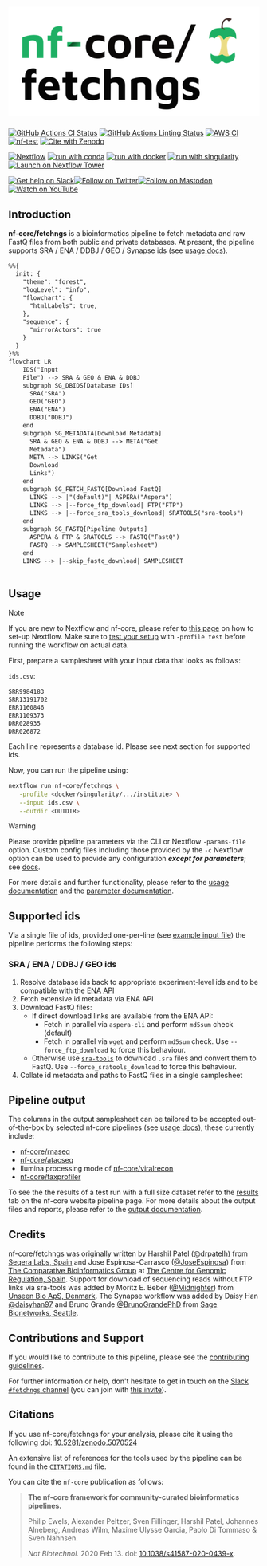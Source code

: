 <h1>
  <picture>
    <source media="(prefers-color-scheme: dark)" srcset="docs/images/nf-core-fetchngs_logo_dark.png">
    <img alt="nf-core/fetchngs" src="docs/images/nf-core-fetchngs_logo_light.png">
  </picture>
</h1>

[![GitHub Actions CI Status](https://github.com/nf-core/fetchngs/workflows/nf-core%20CI/badge.svg)](https://github.com/nf-core/fetchngs/actions?query=workflow%3A%22nf-core+CI%22)
[![GitHub Actions Linting Status](https://github.com/nf-core/fetchngs/workflows/nf-core%20linting/badge.svg)](https://github.com/nf-core/fetchngs/actions?query=workflow%3A%22nf-core+linting%22)
[![AWS CI](https://img.shields.io/badge/CI%20tests-full%20size-FF9900?labelColor=000000&logo=Amazon%20AWS)](https://nf-co.re/fetchngs/results)
[![nf-test](https://img.shields.io/badge/tested_with-nf--test-337ab7.svg)](https://github.com/askimed/nf-test)
[![Cite with Zenodo](http://img.shields.io/badge/DOI-10.5281/zenodo.5070524-1073c8?labelColor=000000)](https://doi.org/10.5281/zenodo.5070524)

[![Nextflow](https://img.shields.io/badge/nextflow%20DSL2-%E2%89%A523.04.0-23aa62.svg)](https://www.nextflow.io/)
[![run with conda](http://img.shields.io/badge/run%20with-conda-3EB049?labelColor=000000&logo=anaconda)](https://docs.conda.io/en/latest/)
[![run with docker](https://img.shields.io/badge/run%20with-docker-0db7ed?labelColor=000000&logo=docker)](https://www.docker.com/)
[![run with singularity](https://img.shields.io/badge/run%20with-singularity-1d355c.svg?labelColor=000000)](https://sylabs.io/docs/)
[![Launch on Nextflow Tower](https://img.shields.io/badge/Launch%20%F0%9F%9A%80-Nextflow%20Tower-%234256e7)](https://tower.nf/launch?pipeline=https://github.com/nf-core/fetchngs)

[![Get help on Slack](http://img.shields.io/badge/slack-nf--core%20%23fetchngs-4A154B?labelColor=000000&logo=slack)](https://nfcore.slack.com/channels/fetchngs)[![Follow on Twitter](http://img.shields.io/badge/twitter-%40nf__core-1DA1F2?labelColor=000000&logo=twitter)](https://twitter.com/nf_core)[![Follow on Mastodon](https://img.shields.io/badge/mastodon-nf__core-6364ff?labelColor=FFFFFF&logo=mastodon)](https://mstdn.science/@nf_core)[![Watch on YouTube](http://img.shields.io/badge/youtube-nf--core-FF0000?labelColor=000000&logo=youtube)](https://www.youtube.com/c/nf-core)

## Introduction

**nf-core/fetchngs** is a bioinformatics pipeline to fetch metadata and raw FastQ files from both public and private databases. At present, the pipeline supports SRA / ENA / DDBJ / GEO / Synapse ids (see [usage docs](https://nf-co.re/fetchngs/usage#introduction)).

```mermaid
%%{
  init: {
    "theme": "forest",
    "logLevel": "info",
    "flowchart": {
      "htmlLabels": true,
    },
    "sequence": {
      "mirrorActors": true
    }
  }
}%%
flowchart LR
    IDS("Input 
    File") --> SRA & GEO & ENA & DDBJ
    subgraph SG_DBIDS[Database IDs]
      SRA("SRA")
      GEO("GEO")
      ENA("ENA")
      DDBJ("DDBJ")
    end
    subgraph SG_METADATA[Download Metadata]
      SRA & GEO & ENA & DDBJ --> META("Get 
      Metadata")
      META --> LINKS("Get 
      Download
      Links")
    end
    subgraph SG_FETCH_FASTQ[Download FastQ]
      LINKS --> |"(default)"| ASPERA("Aspera")
      LINKS --> |--force_ftp_download| FTP("FTP")
      LINKS --> |--force_sra_tools_download| SRATOOLS("sra-tools")
    end
    subgraph SG_FASTQ[Pipeline Outputs]
      ASPERA & FTP & SRATOOLS --> FASTQ("FastQ")
      FASTQ --> SAMPLESHEET("Samplesheet")
    end
    LINKS --> |--skip_fastq_download| SAMPLESHEET
    
```

## Usage

> [!NOTE]
> If you are new to Nextflow and nf-core, please refer to [this page](https://nf-co.re/docs/usage/installation) on how to set-up Nextflow. Make sure to [test your setup](https://nf-co.re/docs/usage/introduction#how-to-run-a-pipeline) with `-profile test` before running the workflow on actual data.

First, prepare a samplesheet with your input data that looks as follows:

`ids.csv`:

```csv
SRR9984183
SRR13191702
ERR1160846
ERR1109373
DRR028935
DRR026872
```

Each line represents a database id. Please see next section for supported ids.

Now, you can run the pipeline using:

```bash
nextflow run nf-core/fetchngs \
   -profile <docker/singularity/.../institute> \
   --input ids.csv \
   --outdir <OUTDIR>
```

> [!WARNING]
> Please provide pipeline parameters via the CLI or Nextflow `-params-file` option. Custom config files including those provided by the `-c` Nextflow option can be used to provide any configuration _**except for parameters**_;
> see [docs](https://nf-co.re/usage/configuration#custom-configuration-files).

For more details and further functionality, please refer to the [usage documentation](https://nf-co.re/fetchngs/usage) and the [parameter documentation](https://nf-co.re/fetchngs/parameters).

## Supported ids

Via a single file of ids, provided one-per-line (see [example input file](https://raw.githubusercontent.com/nf-core/test-datasets/fetchngs/sra_ids_test.csv)) the pipeline performs the following steps:

### SRA / ENA / DDBJ / GEO ids

1. Resolve database ids back to appropriate experiment-level ids and to be compatible with the [ENA API](https://ena-docs.readthedocs.io/en/latest/retrieval/programmatic-access.html)
2. Fetch extensive id metadata via ENA API
3. Download FastQ files:
   - If direct download links are available from the ENA API:
     - Fetch in parallel via `aspera-cli` and perform `md5sum` check (default)
     - Fetch in parallel via `wget` and perform `md5sum` check. Use `--force_ftp_download` to force this behaviour.
   - Otherwise use [`sra-tools`](https://github.com/ncbi/sra-tools) to download `.sra` files and convert them to FastQ. Use `--force_sratools_download` to force this behaviour.
4. Collate id metadata and paths to FastQ files in a single samplesheet

## Pipeline output

The columns in the output samplesheet can be tailored to be accepted out-of-the-box by selected nf-core pipelines (see [usage docs](https://nf-co.re/fetchngs/usage#samplesheet-format)), these currently include:

- [nf-core/rnaseq](https://nf-co.re/rnaseq/usage#samplesheet-input)
- [nf-core/atacseq](https://nf-co.re/atacseq/usage#samplesheet-input)
- Ilumina processing mode of [nf-core/viralrecon](https://nf-co.re/viralrecon/usage#illumina-samplesheet-format)
- [nf-core/taxprofiler](https://nf-co.re/nf-core/taxprofiler)

To see the the results of a test run with a full size dataset refer to the [results](https://nf-co.re/fetchngs/results) tab on the nf-core website pipeline page.
For more details about the output files and reports, please refer to the
[output documentation](https://nf-co.re/fetchngs/output).

## Credits

nf-core/fetchngs was originally written by Harshil Patel ([@drpatelh](https://github.com/drpatelh)) from [Seqera Labs, Spain](https://seqera.io/) and Jose Espinosa-Carrasco ([@JoseEspinosa](https://github.com/JoseEspinosa)) from [The Comparative Bioinformatics Group](https://www.crg.eu/en/cedric_notredame) at [The Centre for Genomic Regulation, Spain](https://www.crg.eu/). Support for download of sequencing reads without FTP links via sra-tools was added by Moritz E. Beber ([@Midnighter](https://github.com/Midnighter)) from [Unseen Bio ApS, Denmark](https://unseenbio.com). The Synapse workflow was added by Daisy Han [@daisyhan97](https://github.com/daisyhan97) and Bruno Grande [@BrunoGrandePhD](https://github.com/BrunoGrandePhD) from [Sage Bionetworks, Seattle](https://sagebionetworks.org/).

## Contributions and Support

If you would like to contribute to this pipeline, please see the [contributing guidelines](.github/CONTRIBUTING.md).

For further information or help, don't hesitate to get in touch on the [Slack `#fetchngs` channel](https://nfcore.slack.com/channels/fetchngs) (you can join with [this invite](https://nf-co.re/join/slack)).

## Citations

If you use nf-core/fetchngs for your analysis, please cite it using the following doi: [10.5281/zenodo.5070524](https://doi.org/10.5281/zenodo.5070524)

An extensive list of references for the tools used by the pipeline can be found in the [`CITATIONS.md`](CITATIONS.md) file.

You can cite the `nf-core` publication as follows:

> **The nf-core framework for community-curated bioinformatics pipelines.**
>
> Philip Ewels, Alexander Peltzer, Sven Fillinger, Harshil Patel, Johannes Alneberg, Andreas Wilm, Maxime Ulysse Garcia, Paolo Di Tommaso & Sven Nahnsen.
>
> _Nat Biotechnol._ 2020 Feb 13. doi: [10.1038/s41587-020-0439-x](https://dx.doi.org/10.1038/s41587-020-0439-x).
